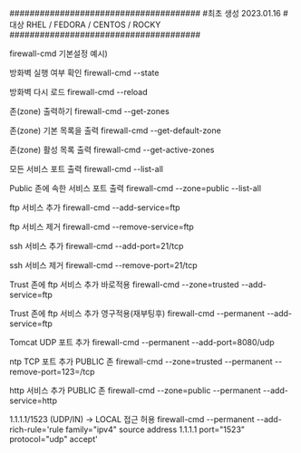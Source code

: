 ######################################
#최초 생성 2023.01.16
#대상 RHEL / FEDORA / CENTOS / ROCKY
######################################

firewall-cmd 기본설정 예시)

방화벽 실행 여부 확인
firewall-cmd --state

방화벽 다시 로드
firewall-cmd --reload

존(zone) 출력하기
firewall-cmd --get-zones

존(zone) 기본 목록을 출력
firewall-cmd --get-default-zone

존(zone) 활성 목록 출력
firewall-cmd --get-active-zones

모든 서비스 포트 출력
firewall-cmd --list-all

Public 존에 속한 서비스 포트 출력
firewall-cmd --zone=public --list-all

ftp 서비스 추가
firewall-cmd --add-service=ftp

ftp 서비스 제거
firewall-cmd --remove-service=ftp

ssh 서비스 추가
firewall-cmd --add-port=21/tcp

ssh 서비스 제거
firewall-cmd --remove-port=21/tcp

Trust 존에 ftp 서비스 추가 바로적용
firewall-cmd --zone=trusted --add-service=ftp

Trust 존에 ftp 서비스 추가 영구적용(재부팅후)
firewall-cmd --permanent --add-service=ftp

Tomcat UDP 포트 추가
firewall-cmd --permanent --add-port=8080/udp

ntp TCP 포트 추가 PUBLIC 존
firewall-cmd --zone=trusted --permanent --remove-port=123=/tcp

http 서비스 추가 PUBLIC 존
firewall-cmd --zone=public --permanent --add-service=http

1.1.1.1/1523 (UDP/IN) -> LOCAL 접근 허용 
firewall-cmd --permanent --add-rich-rule='rule family="ipv4" source address 1.1.1.1 port="1523" protocol="udp" accept'
